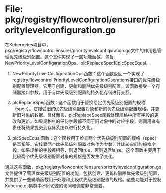 # File: pkg/registry/flowcontrol/ensurer/prioritylevelconfiguration.go

在Kubernetes项目中，pkg/registry/flowcontrol/ensurer/prioritylevelconfiguration.go文件的作用是管理优先级级别配置。这个文件实现了一些功能函数，包括NewPriorityLevelConfigurationOps、plcReplaceSpec和plcSpecEqual。

1. NewPriorityLevelConfigurationOps函数：这个函数返回一个实现了registry.flowcontrol.PriorityLevelConfigurationOperations接口的优先级级别配置管理器。它用于创建、更新和删除优先级级别配置。该函数接受一个存储器接口参数，用于与优先级级别配置的持久化存储进行交互。

2. plcReplaceSpec函数：这个函数用于替换给定优先级级别配置的规格（spec）。它接受旧的优先级级别配置对象和新的优先级级别配置规格，并更新旧对象的数据。具体而言，plcReplaceSpec函数处理规格中所有字段的更改和更新。如果规格中的任何字段都不同于旧对象中的对应字段，则调用者有责任将结果提交到存储系统以进行持久化。

3. plcSpecEqual函数：这个函数用于检查两个优先级级别配置的规格（spec）是否相等。它接受两个优先级级别配置对象作为参数，并比较它们的规格字段。如果规格的字段都相等，则返回true，否则返回false。这个函数主要用于比较两个优先级级别配置对象的规格是否发生了变化。

通过这些函数，pkg/registry/flowcontrol/ensurer/prioritylevelconfiguration.go文件提供了管理优先级级别配置的功能，包括创建、更新和删除优先级级别配置，并提供了一些辅助函数用于处理和比较优先级级别配置的规格。这些功能对于控制Kubernetes集群中不同资源的访问和调度非常重要。

